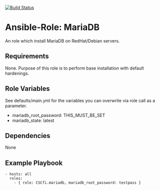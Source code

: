 [![Build Status](https://travis-ci.org/CSCfi/ansible-role-mariadb.svg?branch=master)](https://travis-ci.org/CSCfi/ansible-role-mariadb)

Ansible-Role: MariaDB
=========

An role which install MariaDB on RedHat/Debian servers.

Requirements
------------

None. Purpose of this role is to perform base installation with default hardenings.

Role Variables
--------------

See defaults/main.yml for the variables you can overwrite via role call as a parameter.

* mariadb_root_password: THIS_MUST_BE_SET
* mariadb_state: latest

Dependencies
------------

None

Example Playbook
----------------

    - hosts: all
      roles:
        - { role: CSCfi.mariadb, mariadb_root_password: testpass }
